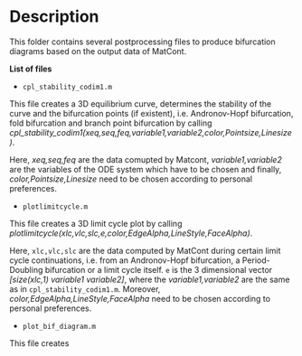 # Description

This folder contains several postprocessing files to produce bifurcation diagrams based on the output data of MatCont. 

**List of files**
- `cpl_stability_codim1.m`

This file creates a 3D equilibrium curve, determines the stability of the curve and the bifurcation points (if existent), i.e. Andronov-Hopf bifurcation, fold bifurcation and branch point bifurcation by calling *cpl_stability_codim1(xeq,seq,feq,variable1,variable2,color,Pointsize,Linesize)*. 

Here, *xeq,seq,feq* are the data comupted by Matcont, *variable1,variable2* are the variables of the ODE system which have to be chosen and finally, *color,Pointsize,Linesize* need to be chosen according to personal preferences.
- `plotlimitcycle.m` 

This file creates a 3D limit cycle plot by calling *plotlimitcycle(xlc,vlc,slc,e,color,EdgeAlpha,LineStyle,FaceAlpha)*.

Here, `xlc,vlc,slc` are the data computed by MatCont during certain limit cycle continuations, i.e. from an Andronov-Hopf bifurcation, a Period-Doubling bifurcation or a limit cycle itself. `e` is the 3 dimensional vector *[size(xlc,1) variable1 variable2]*, where the *variable1,variable2* are the same as in `cpl_stability_codim1.m`. Moreover, *color,EdgeAlpha,LineStyle,FaceAlpha* need to be chosen according to personal preferences.

- `plot_bif_diagram.m`

This file creates

